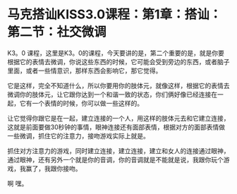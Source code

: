 # 马克搭讪KISS3.0课程：第1章：搭讪：第二节：社交微调

K3。0 课程，这里是K3。0的课程，今天要讲的是，第二个重要的是，就是你要根据它的表情去微调，你说这些东西的时候，它可能会受到旁边的东西，或者脑子里面，或者一些情意识，那样东西会影响它，那它觉得。

它是这样，完全不知道什么，所以你要用你的肢体元，就像这样，根据它的表情去微调你的肢体元，让它跟你达到一个和谐一致的状态，你们俩好像已经连接在一起，它有一个表情的时候，你可以做一些这样的。

让它觉得你跟它是在一起，建立连接的一个人，用这样的肢体元去和它建立连接，这就是前面要做30秒钟的事情，眼神连接还有面部表情，根据对方的面部表情做一些微调，抓住它的注意力，接吻游戏实际上就是。

抓住对方注意力的游戏，同时建立连接，建立连接，建立和女人的连接通过眼神，通过眼神，还有另外一个就是你的音调，你的音调就是不能就是说，我跟你玩个游戏，我赢了，我跟你接吻。

啊 嘿。